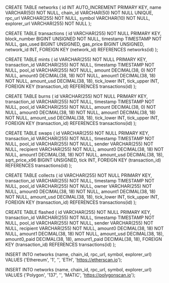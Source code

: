 CREATE TABLE networks (
    id INT AUTO_INCREMENT PRIMARY KEY,
    name VARCHAR(50) NOT NULL,
    chain_id VARCHAR(50) NOT NULL UNIQUE,
    rpc_url VARCHAR(255) NOT NULL,
    symbol VARCHAR(10) NOT NULL,
    explorer_url VARCHAR(255) NOT NULL
);

CREATE TABLE transactions (
    id VARCHAR(255) NOT NULL PRIMARY KEY,
    block_number BIGINT UNSIGNED NOT NULL,
    timestamp TIMESTAMP NOT NULL,
    gas_used BIGINT UNSIGNED,
    gas_price BIGINT UNSIGNED,
    network_id INT,
    FOREIGN KEY (network_id) REFERENCES networks(id)
);

CREATE TABLE mints (
    id VARCHAR(255) NOT NULL PRIMARY KEY,
    transaction_id VARCHAR(255) NOT NULL,
    timestamp TIMESTAMP NOT NULL,
    pool_id VARCHAR(255) NOT NULL,
    amount DECIMAL(38, 0) NOT NULL,
    amount0 DECIMAL(38, 18) NOT NULL,
    amount1 DECIMAL(38, 18) NOT NULL,
    amount_usd DECIMAL(38, 18),
    tick_lower INT,
    tick_upper INT,
    FOREIGN KEY (transaction_id) REFERENCES transactions(id)
);

CREATE TABLE burns (
    id VARCHAR(255) NOT NULL PRIMARY KEY,
    transaction_id VARCHAR(255) NOT NULL,
    timestamp TIMESTAMP NOT NULL,
    pool_id VARCHAR(255) NOT NULL,
    amount DECIMAL(38, 0) NOT NULL,
    amount0 DECIMAL(38, 18) NOT NULL,
    amount1 DECIMAL(38, 18) NOT NULL,
    amount_usd DECIMAL(38, 18),
    tick_lower INT,
    tick_upper INT,
    FOREIGN KEY (transaction_id) REFERENCES transactions(id)
);

CREATE TABLE swaps (
    id VARCHAR(255) NOT NULL PRIMARY KEY,
    transaction_id VARCHAR(255) NOT NULL,
    timestamp TIMESTAMP NOT NULL,
    pool_id VARCHAR(255) NOT NULL,
    sender VARCHAR(255) NOT NULL,
    recipient VARCHAR(255) NOT NULL,
    amount0 DECIMAL(38, 18) NOT NULL,
    amount1 DECIMAL(38, 18) NOT NULL,
    amount_usd DECIMAL(38, 18),
    sqrt_price_x96 BIGINT UNSIGNED,
    tick INT,
    FOREIGN KEY (transaction_id) REFERENCES transactions(id)
);

CREATE TABLE collects (
    id VARCHAR(255) NOT NULL PRIMARY KEY,
    transaction_id VARCHAR(255) NOT NULL,
    timestamp TIMESTAMP NOT NULL,
    pool_id VARCHAR(255) NOT NULL,
    owner VARCHAR(255) NOT NULL,
    amount0 DECIMAL(38, 18) NOT NULL,
    amount1 DECIMAL(38, 18) NOT NULL,
    amount_usd DECIMAL(38, 18),
    tick_lower INT,
    tick_upper INT,
    FOREIGN KEY (transaction_id) REFERENCES transactions(id)
);

CREATE TABLE flashed (
    id VARCHAR(255) NOT NULL PRIMARY KEY,
    transaction_id VARCHAR(255) NOT NULL,
    timestamp TIMESTAMP NOT NULL,
    pool_id VARCHAR(255) NOT NULL,
    sender VARCHAR(255) NOT NULL,
    recipient VARCHAR(255) NOT NULL,
    amount0 DECIMAL(38, 18) NOT NULL,
    amount1 DECIMAL(38, 18) NOT NULL,
    amount_usd DECIMAL(38, 18),
    amount0_paid DECIMAL(38, 18),
    amount1_paid DECIMAL(38, 18),
    FOREIGN KEY (transaction_id) REFERENCES transactions(id)
);

INSERT INTO networks (name, chain_id, rpc_url, symbol, explorer_url) VALUES
('Ethereum', '1', '', 'ETH', 'https://etherscan.io');

INSERT INTO networks (name, chain_id, rpc_url, symbol, explorer_url) VALUES
('Polygon', '137', '', 'MATIC', 'https://polygonscan.io');